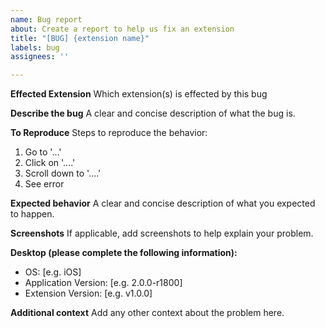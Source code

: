 ```yaml
---
name: Bug report
about: Create a report to help us fix an extension
title: "[BUG] {extension name}"
labels: bug
assignees: ''

---
```


**Effected Extension**
Which extension(s) is effected by this bug

**Describe the bug**
A clear and concise description of what the bug is.

**To Reproduce**
Steps to reproduce the behavior:
1. Go to '...'
2. Click on '....'
3. Scroll down to '....'
4. See error

**Expected behavior**
A clear and concise description of what you expected to happen.

**Screenshots**
If applicable, add screenshots to help explain your problem.

**Desktop (please complete the following information):**
 - OS: [e.g. iOS]
 - Application Version: [e.g. 2.0.0-r1800]
 - Extension Version: [e.g. v1.0.0]

**Additional context**
Add any other context about the problem here.

